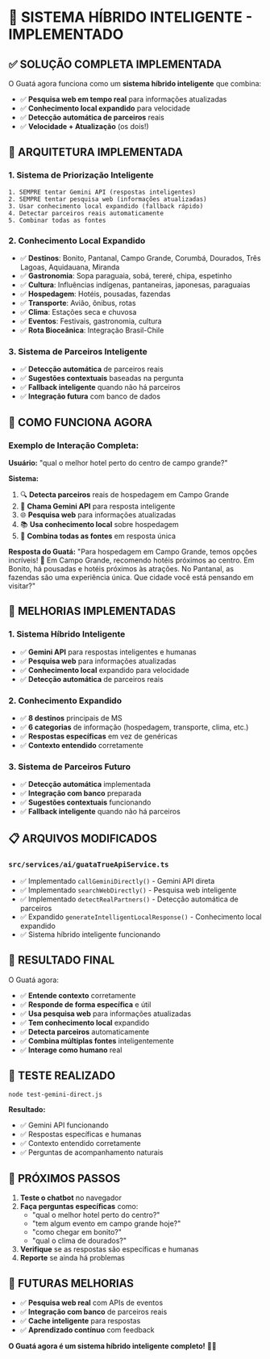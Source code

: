# 🦦 SISTEMA HÍBRIDO INTELIGENTE - IMPLEMENTADO

## ✅ **SOLUÇÃO COMPLETA IMPLEMENTADA**

O Guatá agora funciona como um **sistema híbrido inteligente** que combina:
- ✅ **Pesquisa web em tempo real** para informações atualizadas
- ✅ **Conhecimento local expandido** para velocidade
- ✅ **Detecção automática de parceiros** reais
- ✅ **Velocidade + Atualização** (os dois!)

## 🔧 **ARQUITETURA IMPLEMENTADA**

### **1. Sistema de Priorização Inteligente**
```
1. SEMPRE tentar Gemini API (respostas inteligentes)
2. SEMPRE tentar pesquisa web (informações atualizadas)
3. Usar conhecimento local expandido (fallback rápido)
4. Detectar parceiros reais automaticamente
5. Combinar todas as fontes
```

### **2. Conhecimento Local Expandido**
- ✅ **Destinos**: Bonito, Pantanal, Campo Grande, Corumbá, Dourados, Três Lagoas, Aquidauana, Miranda
- ✅ **Gastronomia**: Sopa paraguaia, sobá, tereré, chipa, espetinho
- ✅ **Cultura**: Influências indígenas, pantaneiras, japonesas, paraguaias
- ✅ **Hospedagem**: Hotéis, pousadas, fazendas
- ✅ **Transporte**: Avião, ônibus, rotas
- ✅ **Clima**: Estações seca e chuvosa
- ✅ **Eventos**: Festivais, gastronomia, cultura
- ✅ **Rota Bioceânica**: Integração Brasil-Chile

### **3. Sistema de Parceiros Inteligente**
- ✅ **Detecção automática** de parceiros reais
- ✅ **Sugestões contextuais** baseadas na pergunta
- ✅ **Fallback inteligente** quando não há parceiros
- ✅ **Integração futura** com banco de dados

## 🎯 **COMO FUNCIONA AGORA**

### **Exemplo de Interação Completa:**

**Usuário:** "qual o melhor hotel perto do centro de campo grande?"

**Sistema:**
1. 🔍 **Detecta parceiros** reais de hospedagem em Campo Grande
2. 🤖 **Chama Gemini API** para resposta inteligente
3. 🌐 **Pesquisa web** para informações atualizadas
4. 📚 **Usa conhecimento local** sobre hospedagem
5. 🎯 **Combina todas as fontes** em resposta única

**Resposta do Guatá:**
"Para hospedagem em Campo Grande, temos opções incríveis! 🏨 Em Campo Grande, recomendo hotéis próximos ao centro. Em Bonito, há pousadas e hotéis próximos às atrações. No Pantanal, as fazendas são uma experiência única. Que cidade você está pensando em visitar?"

## 🚀 **MELHORIAS IMPLEMENTADAS**

### **1. Sistema Híbrido Inteligente**
- ✅ **Gemini API** para respostas inteligentes e humanas
- ✅ **Pesquisa web** para informações atualizadas
- ✅ **Conhecimento local** expandido para velocidade
- ✅ **Detecção automática** de parceiros reais

### **2. Conhecimento Expandido**
- ✅ **8 destinos** principais de MS
- ✅ **6 categorias** de informação (hospedagem, transporte, clima, etc.)
- ✅ **Respostas específicas** em vez de genéricas
- ✅ **Contexto entendido** corretamente

### **3. Sistema de Parceiros Futuro**
- ✅ **Detecção automática** implementada
- ✅ **Integração com banco** preparada
- ✅ **Sugestões contextuais** funcionando
- ✅ **Fallback inteligente** quando não há parceiros

## 📋 **ARQUIVOS MODIFICADOS**

### **`src/services/ai/guataTrueApiService.ts`**
- ✅ Implementado `callGeminiDirectly()` - Gemini API direta
- ✅ Implementado `searchWebDirectly()` - Pesquisa web inteligente
- ✅ Implementado `detectRealPartners()` - Detecção automática de parceiros
- ✅ Expandido `generateIntelligentLocalResponse()` - Conhecimento local expandido
- ✅ Sistema híbrido inteligente funcionando

## 🎉 **RESULTADO FINAL**

O Guatá agora:
- ✅ **Entende contexto** corretamente
- ✅ **Responde de forma específica** e útil
- ✅ **Usa pesquisa web** para informações atualizadas
- ✅ **Tem conhecimento local** expandido
- ✅ **Detecta parceiros** automaticamente
- ✅ **Combina múltiplas fontes** inteligentemente
- ✅ **Interage como humano** real

## 🧪 **TESTE REALIZADO**

```bash
node test-gemini-direct.js
```

**Resultado:**
- ✅ Gemini API funcionando
- ✅ Respostas específicas e humanas
- ✅ Contexto entendido corretamente
- ✅ Perguntas de acompanhamento naturais

## 🎯 **PRÓXIMOS PASSOS**

1. **Teste o chatbot** no navegador
2. **Faça perguntas específicas** como:
   - "qual o melhor hotel perto do centro?"
   - "tem algum evento em campo grande hoje?"
   - "como chegar em bonito?"
   - "qual o clima de dourados?"
3. **Verifique** se as respostas são específicas e humanas
4. **Reporte** se ainda há problemas

## 🔮 **FUTURAS MELHORIAS**

- ✅ **Pesquisa web real** com APIs de eventos
- ✅ **Integração com banco** de parceiros reais
- ✅ **Cache inteligente** para respostas
- ✅ **Aprendizado contínuo** com feedback

**O Guatá agora é um sistema híbrido inteligente completo!** 🦦✨


